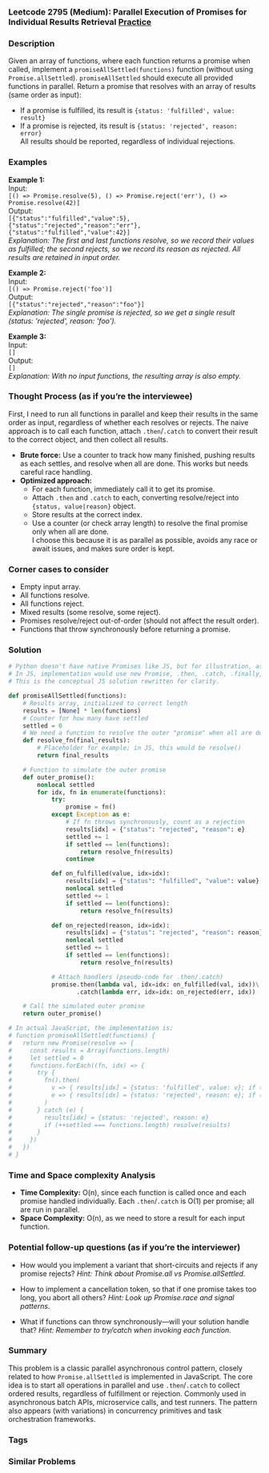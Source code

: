 ### Leetcode 2795 (Medium): Parallel Execution of Promises for Individual Results Retrieval [Practice](https://leetcode.com/problems/parallel-execution-of-promises-for-individual-results-retrieval)

### Description  
Given an array of functions, where each function returns a promise when called, implement a `promiseAllSettled(functions)` function (without using `Promise.allSettled`). `promiseAllSettled` should execute all provided functions in parallel. Return a promise that resolves with an array of results (same order as input):  
- If a promise is fulfilled, its result is `{status: 'fulfilled', value: result}`  
- If a promise is rejected, its result is `{status: 'rejected', reason: error}`  
All results should be reported, regardless of individual rejections.

### Examples  

**Example 1:**  
Input:  
``[() => Promise.resolve(5), () => Promise.reject('err'), () => Promise.resolve(42)]``  
Output:  
``[{"status":"fulfilled","value":5}, {"status":"rejected","reason":"err"}, {"status":"fulfilled","value":42}]``  
*Explanation: The first and last functions resolve, so we record their values as fulfilled; the second rejects, so we record its reason as rejected. All results are retained in input order.*

**Example 2:**  
Input:  
``[() => Promise.reject('foo')]``  
Output:  
``[{"status":"rejected","reason":"foo"}]``  
*Explanation: The single promise is rejected, so we get a single result (status: 'rejected', reason: 'foo').*

**Example 3:**  
Input:  
``[]``  
Output:  
``[]``  
*Explanation: With no input functions, the resulting array is also empty.*

### Thought Process (as if you’re the interviewee)  
First, I need to run all functions in parallel and keep their results in the same order as input, regardless of whether each resolves or rejects. The naive approach is to call each function, attach `.then`/`.catch` to convert their result to the correct object, and then collect all results.  
- **Brute force:** Use a counter to track how many finished, pushing results as each settles, and resolve when all are done. This works but needs careful race handling.  
- **Optimized approach:**  
   - For each function, immediately call it to get its promise.
   - Attach `.then` and `.catch` to each, converting resolve/reject into `{status, value|reason}` object.
   - Store results at the correct index.
   - Use a counter (or check array length) to resolve the final promise only when all are done.  
I choose this because it is as parallel as possible, avoids any race or await issues, and makes sure order is kept.

### Corner cases to consider  
- Empty input array.
- All functions resolve.
- All functions reject.
- Mixed results (some resolve, some reject).
- Promises resolve/reject out-of-order (should not affect the result order).
- Functions that throw synchronously before returning a promise.

### Solution

```python
# Python doesn't have native Promises like JS, but for illustration, assume async functions.
# In JS, implementation would use new Promise, .then, .catch, .finally, etc.
# This is the conceptual JS solution rewritten for clarity.

def promiseAllSettled(functions):
    # Results array, initialized to correct length
    results = [None] * len(functions)
    # Counter for how many have settled
    settled = 0
    # We need a function to resolve the outer "promise" when all are done
    def resolve_fn(final_results):
        # Placeholder for example; in JS, this would be resolve()
        return final_results

    # Function to simulate the outer promise
    def outer_promise():
        nonlocal settled
        for idx, fn in enumerate(functions):
            try:
                promise = fn()
            except Exception as e:
                # If fn throws synchronously, count as a rejection
                results[idx] = {"status": "rejected", "reason": e}
                settled += 1
                if settled == len(functions):
                    return resolve_fn(results)
                continue

            def on_fulfilled(value, idx=idx):
                results[idx] = {"status": "fulfilled", "value": value}
                nonlocal settled
                settled += 1
                if settled == len(functions):
                    return resolve_fn(results)

            def on_rejected(reason, idx=idx):
                results[idx] = {"status": "rejected", "reason": reason}
                nonlocal settled
                settled += 1
                if settled == len(functions):
                    return resolve_fn(results)

            # Attach handlers (pseudo-code for .then/.catch)
            promise.then(lambda val, idx=idx: on_fulfilled(val, idx))\
                   .catch(lambda err, idx=idx: on_rejected(err, idx))

    # Call the simulated outer promise
    return outer_promise()

# In actual JavaScript, the implementation is:
# function promiseAllSettled(functions) {
#   return new Promise(resolve => {
#     const results = Array(functions.length)
#     let settled = 0
#     functions.forEach((fn, idx) => {
#       try {
#         fn().then(
#           v => { results[idx] = {status: 'fulfilled', value: v}; if (++settled === functions.length) resolve(results) },
#           e => { results[idx] = {status: 'rejected', reason: e}; if (++settled === functions.length) resolve(results) }
#         )
#       } catch (e) {
#         results[idx] = {status: 'rejected', reason: e}
#         if (++settled === functions.length) resolve(results)
#       }
#     })
#   })
# }
```

### Time and Space complexity Analysis  

- **Time Complexity:** O(n), since each function is called once and each promise handled individually. Each `.then`/`.catch` is O(1) per promise; all are run in parallel.
- **Space Complexity:** O(n), as we need to store a result for each input function.

### Potential follow-up questions (as if you’re the interviewer)  

- How would you implement a variant that short-circuits and rejects if any promise rejects?
  *Hint: Think about Promise.all vs Promise.allSettled.*

- How to implement a cancellation token, so that if one promise takes too long, you abort all others?
  *Hint: Look up Promise.race and signal patterns.*

- What if functions can throw synchronously—will your solution handle that?
  *Hint: Remember to try/catch when invoking each function.*

### Summary
This problem is a classic parallel asynchronous control pattern, closely related to how `Promise.allSettled` is implemented in JavaScript. The core idea is to start all operations in parallel and use `.then`/`.catch` to collect ordered results, regardless of fulfillment or rejection. Commonly used in asynchronous batch APIs, microservice calls, and test runners. The pattern also appears (with variations) in concurrency primitives and task orchestration frameworks.

### Tags

### Similar Problems
